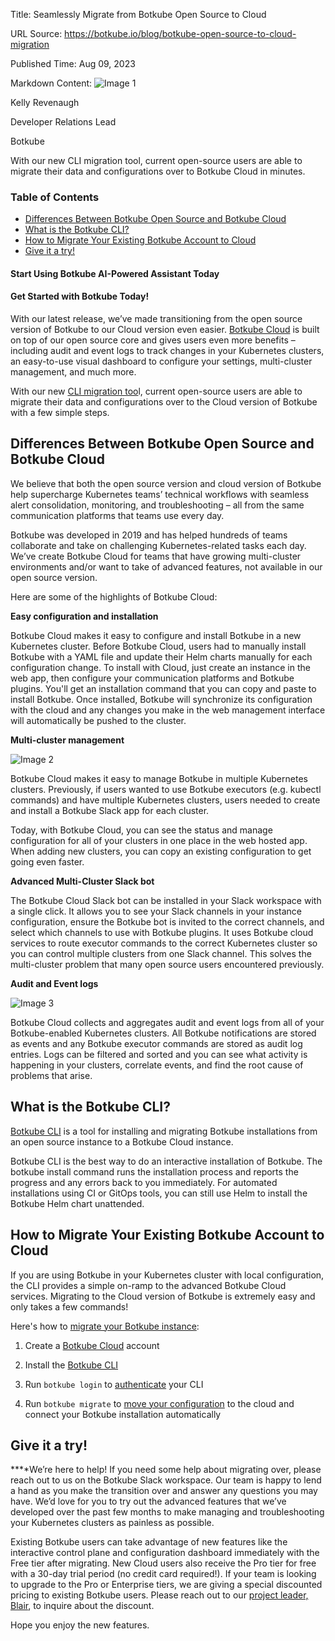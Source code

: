Title: Seamlessly Migrate from Botkube Open Source to Cloud

URL Source: https://botkube.io/blog/botkube-open-source-to-cloud-migration

Published Time: Aug 09, 2023

Markdown Content:
![Image 1](https://cdn.prod.website-files.com/634fabb21508d6c9db9bc46f/636df3fb36b4e60920a3b1b2_hPLC9itV8zp-raGDFmvOZMfn2hV8RFcl237qzT8Wa1g.jpeg)

Kelly Revenaugh

Developer Relations Lead

Botkube

With our new CLI migration tool, current open-source users are able to migrate their data and configurations over to Botkube Cloud in minutes.

### Table of Contents

*   [Differences Between Botkube Open Source and Botkube Cloud](#differences-between-botkube-open-source-and-botkube-cloud)
*   [What is the Botkube CLI?](#what-is-the-botkube-cli-)
*   [How to Migrate Your Existing Botkube Account to Cloud](#how-to-migrate-your-existing-botkube-account-to-cloud)
*   [Give it a try!](#give-it-a-try-)

#### Start Using Botkube AI-Powered Assistant Today

#### Get Started with Botkube Today!

With our latest release, we’ve made transitioning from the open source version of Botkube to our Cloud version even easier. [Botkube Cloud](http://botkube.io/) is built on top of our open source core and gives users even more benefits – including audit and event logs to track changes in your Kubernetes clusters, an easy-to-use visual dashboard to configure your settings, multi-cluster management, and much more.

With our new [CLI migration too](https://docs.botkube.io/cli/migrating-installation-to-botkube-cloud)l, current open-source users are able to migrate their data and configurations over to the Cloud version of Botkube with a few simple steps.

Differences Between Botkube Open Source and Botkube Cloud
---------------------------------------------------------

We believe that both the open source version and cloud version of Botkube help supercharge Kubernetes teams’ technical workflows with seamless alert consolidation, monitoring, and troubleshooting – all from the same communication platforms that teams use every day.

Botkube was developed in 2019 and has helped hundreds of teams collaborate and take on challenging Kubernetes-related tasks each day. We’ve create Botkube Cloud for teams that have growing multi-cluster environments and/or want to take of advanced features, not available in our open source version.

Here are some of the highlights of Botkube Cloud:**‍**

**Easy configuration and installation**

Botkube Cloud makes it easy to configure and install Botkube in a new Kubernetes cluster. Before Botkube Cloud, users had to manually install Botkube with a YAML file and update their Helm charts manually for each configuration change. To install with Cloud, just create an instance in the web app, then configure your communication platforms and Botkube plugins. You'll get an installation command that you can copy and paste to install Botkube. Once installed, Botkube will synchronize its configuration with the cloud and any changes you make in the web management interface will automatically be pushed to the cluster.**‍**

**Multi-cluster management**

![Image 2](https://cdn.prod.website-files.com/634fabb21508d6c9db9bc46f/64d5072717f5862f1c0ba90e_64385d9ea0e4ca059b5a7a1d_Botkube.png)

Botkube Cloud makes it easy to manage Botkube in multiple Kubernetes clusters. Previously, if users wanted to use Botkube executors (e.g. kubectl commands) and have multiple Kubernetes clusters, users needed to create and install a Botkube Slack app for each cluster.

Today, with Botkube Cloud, you can see the status and manage configuration for all of your clusters in one place in the web hosted app. When adding new clusters, you can copy an existing configuration to get going even faster.**‍**

**Advanced Multi-Cluster Slack bot**

The Botkube Cloud Slack bot can be installed in your Slack workspace with a single click. It allows you to see your Slack channels in your instance configuration, ensure the Botkube bot is invited to the correct channels, and select which channels to use with Botkube plugins. It uses Botkube cloud services to route executor commands to the correct Kubernetes cluster so you can control multiple clusters from one Slack channel. This solves the multi-cluster problem that many open source users encountered previously.**‍**

**Audit and Event logs**

![Image 3](https://cdn.prod.website-files.com/634fabb21508d6c9db9bc46f/64d507420a0b1ce9ecb2d0dd_64385e6998cfac2dfc8d887f_Event%20and%20Audit%20Logs.png)

Botkube Cloud collects and aggregates audit and event logs from all of your Botkube-enabled Kubernetes clusters. All Botkube notifications are stored as events and any Botkube executor commands are stored as audit log entries. Logs can be filtered and sorted and you can see what activity is happening in your clusters, correlate events, and find the root cause of problems that arise.**‍**

What is the Botkube CLI?
------------------------

[Botkube CLI](https://docs.botkube.io/cli/migrating-installation-to-botkube-cloud) is a tool for installing and migrating Botkube installations from an open source instance to a Botkube Cloud instance.

Botkube CLI is the best way to do an interactive installation of Botkube. The botkube install command runs the installation process and reports the progress and any errors back to you immediately. For automated installations using CI or GitOps tools, you can still use Helm to install the Botkube Helm chart unattended.**‍**

How to Migrate Your Existing Botkube Account to Cloud
-----------------------------------------------------

If you are using Botkube in your Kubernetes cluster with local configuration, the CLI provides a simple on-ramp to the advanced Botkube Cloud services. Migrating to the Cloud version of Botkube is extremely easy and only takes a few commands!

Here's how to [migrate your Botkube instance](https://docs.botkube.io/cli/migrating-installation-to-botkube-cloud):

1.  Create a [Botkube Cloud](https://app.botkube.io/) account
    
2.  Install the [Botkube CLI](https://docs.botkube.io/cli/getting-started)
    
3.  Run `botkube login` to [authenticate](https://docs.botkube.io/cli/getting-started#first-use) your CLI
    
4.  Run `botkube migrate` to [move your configuration](https://docs.botkube.io/cli/migrating-installation-to-botkube-cloud) to the cloud and connect your Botkube installation automatically
    

Give it a try!
--------------

**‍**We’re here to help! If you need some help about migrating over, please reach out to us on the Botkube Slack workspace. Our team is happy to lend a hand as you make the transition over and answer any questions you may have. We’d love for you to try out the advanced features that we’ve developed over the past few months to make managing and troubleshooting your Kubernetes clusters as painless as possible.

Existing Botkube users can take advantage of new features like the interactive control plane and configuration dashboard immediately with the Free tier after migrating. New Cloud users also receive the Pro tier for free with a 30-day trial period (no credit card required!). If your team is looking to upgrade to the Pro or Enterprise tiers, we are giving a special discounted pricing to existing Botkube users. Please reach out to our [project leader, Blair](mailto:blair@kubeshop.io), to inquire about the discount.

Hope you enjoy the new features.
